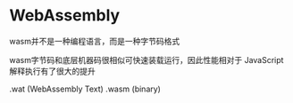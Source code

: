 # WebAssembly

wasm并不是一种编程语言，而是一种字节码格式

wasm字节码和底层机器码很相似可快速装载运行，因此性能相对于 JavaScript 解释执行有了很大的提升

.wat (WebAssembly Text)
.wasm (binary)

